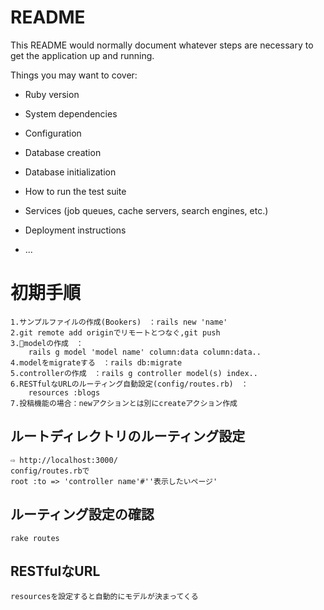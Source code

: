 # README

This README would normally document whatever steps are necessary to get the
application up and running.

Things you may want to cover:

* Ruby version

* System dependencies

* Configuration

* Database creation

* Database initialization

* How to run the test suite

* Services (job queues, cache servers, search engines, etc.)

* Deployment instructions

* ...
# 初期手順
    1.サンプルファイルの作成(Bookers)　：rails new 'name'
    2.git remote add originでリモートとつなぐ,git push
    3.modelの作成　：
        rails g model 'model name' column:data column:data..
    4.modelをmigrateする　：rails db:migrate
    5.controllerの作成　：rails g controller model(s) index..
    6.RESTfulなURLのルーティング自動設定(config/routes.rb)　：
        resources :blogs
    7.投稿機能の場合：newアクションとは別にcreateアクション作成

## ルートディレクトリのルーティング設定
    ⇨ http://localhost:3000/
    config/routes.rbで
    root :to => 'controller name'#''表示したいページ'

## ルーティング設定の確認
    rake routes

## RESTfulなURL
    resourcesを設定すると自動的にモデルが決まってくる
    
